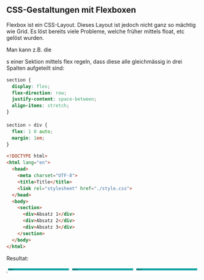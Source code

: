 ## CSS-Gestaltungen mit Flexboxen
Flexbox ist ein CSS-Layout. Dieses Layout ist jedoch nicht ganz so mächtig wie Grid. Es löst bereits viele Probleme, welche früher mittels float, etc gelöst wurden.


Man kann z.B. die <div>s einer Sektion mittels flex regeln, dass diese alle gleichmässig in drei Spalten aufgeteilt sind:
```css
section {
  display: flex;
  flex-direction: row;
  justify-content: space-between;
  align-items: stretch;
}

section > div {
  flex: 1 0 auto;
  margin: 1em;
}
```
```html
<!DOCTYPE html>
<html lang="en">
  <head>
    <meta charset="UTF-8">
    <title>Title</title>
    <link rel="stylesheet" href="./style.css">
  </head>
  <body>
    <section>
      <div>Absatz 1</div>
      <div>Absatz 2</div>
      <div>Absatz 3</div>
    </section>
  </body>
</html>
```
Resultat:


![No alt text available](/artikel/ct-webdesign/2017/ct-webdeveloper-css-gestaltung-mit-flexboxen.png )